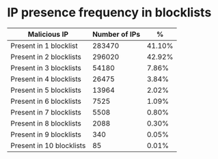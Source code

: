 # IP presence frequency in blocklists
| Malicious IP | Number of IPs | % |
|----|----|----|
| Present in 1 blocklist | 283470 | 41.10% |
| Present in 2 blocklists | 296020 | 42.92% |
| Present in 3 blocklists | 54180 | 7.86% |
| Present in 4 blocklists | 26475 | 3.84% |
| Present in 5 blocklists | 13964 | 2.02% |
| Present in 6 blocklists | 7525 | 1.09% |
| Present in 7 blocklists | 5508 | 0.80% |
| Present in 8 blocklists | 2088 | 0.30% |
| Present in 9 blocklists | 340 | 0.05% |
| Present in 10 blocklists | 85 | 0.01% |

